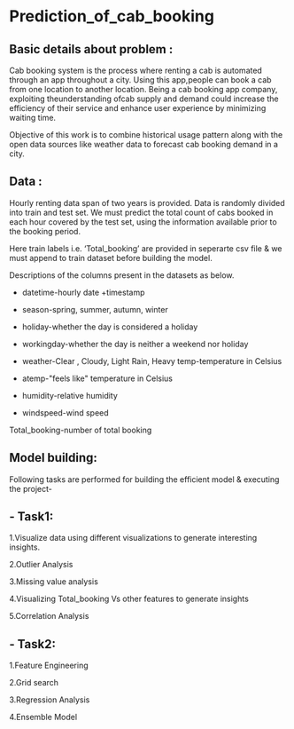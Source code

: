  # Prediction_of_cab_booking 

## Basic details about problem : 

Cab booking system is the process where renting a cab is automated through an app throughout a city. Using this app,people can book a cab from one location to another location.  Being a cab booking app company, exploiting theunderstanding ofcab supply and demand could increase the efficiency of their service and enhance user experience by minimizing waiting time.

Objective of this work is to combine historical usage pattern along with the open data sources like weather data to forecast cab booking demand in a city.

## Data :

Hourly renting data span of two years is provided. Data is randomly divided into train and test set. We must predict the total count of cabs booked in each hour covered by the test set, using the information available prior to the booking period. 

Here train labels i.e. ‘Total_booking’ are provided in seperarte csv file & we must append to train dataset before building the model.

Descriptions of the columns present in the datasets as below.

- datetime-hourly date +timestamp 

- season-spring, summer, autumn, winter

- holiday-whether the day is considered a holiday

- workingday-whether the day is neither a weekend nor holiday

- weather-Clear , Cloudy,  Light Rain, Heavy temp-temperature in Celsius

- atemp-"feels like" temperature in Celsius

- humidity-relative humidity

- windspeed-wind speed

Total_booking-number of total booking

## Model building:

Following tasks are performed for building the efficient model & executing the project-

## - Task1:

1.Visualize data using different visualizations to generate interesting insights.

2.Outlier Analysis

3.Missing value analysis

4.Visualizing Total_booking Vs other features to generate insights

5.Correlation Analysis

## - Task2:

1.Feature Engineering

2.Grid search

3.Regression Analysis

4.Ensemble Model

